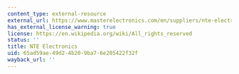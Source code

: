 ```yaml
---
content_type: external-resource
external_url: https://www.masterelectronics.com/en/suppliers/nte-electronics-88/
has_external_license_warning: true
license: https://en.wikipedia.org/wiki/All_rights_reserved
status: ''
title: NTE Electronics
uid: 65ad59ae-49d2-4b20-9ba7-6e205422f32f
wayback_url: ''
---
```

